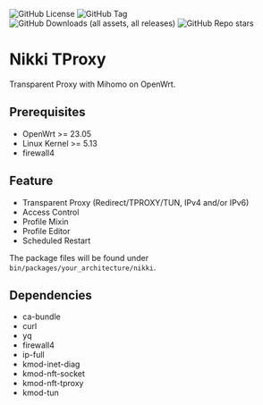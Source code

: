 ![GitHub License](https://img.shields.io/github/license/rivandraa/Nikki-TProxy?style=for-the-badge&logo=github) ![GitHub Tag](https://img.shields.io/github/v/release/rivandraa/Nikki-TProxy?style=for-the-badge&logo=github) ![GitHub Downloads (all assets, all releases)](https://img.shields.io/github/downloads/rivandraa/Nikki-TProxy/total?style=for-the-badge&logo=github) ![GitHub Repo stars](https://img.shields.io/github/stars/rivandraa/Nikki-TProxy?style=for-the-badge&logo=github)

# Nikki TProxy

Transparent Proxy with Mihomo on OpenWrt.

## Prerequisites

- OpenWrt >= 23.05
- Linux Kernel >= 5.13
- firewall4

## Feature

- Transparent Proxy (Redirect/TPROXY/TUN, IPv4 and/or IPv6)
- Access Control
- Profile Mixin
- Profile Editor
- Scheduled Restart

The package files will be found under `bin/packages/your_architecture/nikki`.

## Dependencies

- ca-bundle
- curl
- yq
- firewall4
- ip-full
- kmod-inet-diag
- kmod-nft-socket
- kmod-nft-tproxy
- kmod-tun
